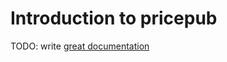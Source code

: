 # Introduction to pricepub

TODO: write [great documentation](http://jacobian.org/writing/what-to-write/)
